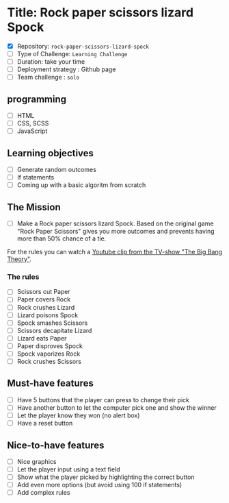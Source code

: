 # Title: Rock paper scissors lizard Spock

- [x]  Repository: `rock-paper-scissors-lizard-spock`
- [ ] Type of Challenge: `Learning Challenge`
- [ ] Duration: take your time
- [ ] Deployment strategy : Github page
- [ ] Team challenge : `solo`

## programming 
- [ ] HTML
- [ ] CSS, SCSS
- [ ] JavaScript

## Learning objectives
- [ ] Generate random outcomes
- [ ] If statements
- [ ] Coming up with a basic algoritm from scratch

## The Mission
- [ ] Make a Rock paper scissors lizard Spock. Based on the original game "Rock Paper Scissors" gives you more outcomes and prevents having more than 50% chance of a tie.

For the rules you can watch a [Youtube clip from the TV-show "The Big Bang Theory"](https://www.youtube.com/watch?v=Kov2G0GouBw).

### The rules
- [ ] Scissors cut Paper
- [ ] Paper covers Rock
- [ ] Rock crushes Lizard
- [ ] Lizard poisons Spock
- [ ] Spock smashes Scissors
- [ ] Scissors decapitate Lizard
- [ ] Lizard eats Paper
- [ ] Paper disproves Spock
- [ ] Spock vaporizes Rock
- [ ] Rock crushes Scissors

## Must-have features
- [ ] Have 5 buttons that the player can press to change their pick
- [ ] Have another button to let the computer pick one and show the winner
- [ ] Let the player know they won (no alert box)
- [ ] Have a reset button

## Nice-to-have features
- [ ] Nice graphics
- [ ] Let the player input using a text field
- [ ] Show what the player picked by highlighting the correct button
- [ ] Add even more options (but avoid using 100 if statements)
- [ ] Add complex rules
